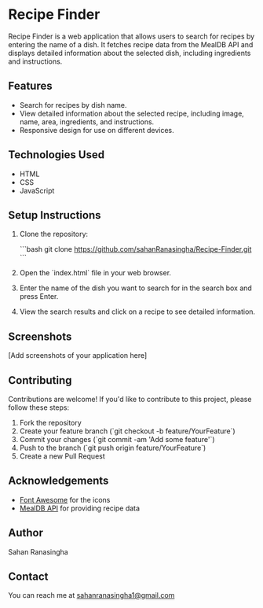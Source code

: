 # Recipe Finder

Recipe Finder is a web application that allows users to search for recipes by entering the name of a dish. It fetches recipe data from the MealDB API and displays detailed information about the selected dish, including ingredients and instructions.

## Features

- Search for recipes by dish name.
- View detailed information about the selected recipe, including image, name, area, ingredients, and instructions.
- Responsive design for use on different devices.

## Technologies Used

- HTML
- CSS
- JavaScript

## Setup Instructions

1. Clone the repository:

   \`\`\`bash
   git clone https://github.com/sahanRanasingha/Recipe-Finder.git
   \`\`\`

2. Open the \`index.html\` file in your web browser.

3. Enter the name of the dish you want to search for in the search box and press Enter.

4. View the search results and click on a recipe to see detailed information.

## Screenshots

[Add screenshots of your application here]

## Contributing

Contributions are welcome! If you'd like to contribute to this project, please follow these steps:

1. Fork the repository
2. Create your feature branch (\`git checkout -b feature/YourFeature\`)
3. Commit your changes (\`git commit -am 'Add some feature'\`)
4. Push to the branch (\`git push origin feature/YourFeature\`)
5. Create a new Pull Request


## Acknowledgements

- [Font Awesome](https://fontawesome.com/) for the icons
- [MealDB API](https://www.themealdb.com/api.php) for providing recipe data

## Author

Sahan Ranasingha

## Contact

You can reach me at sahanranasingha1@gmail.com

